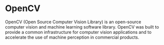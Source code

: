 # OpenCV
 OpenCV (Open Source Computer Vision Library) is an open-source computer vision and machine learning software library. OpenCV was built to provide a common infrastructure for computer vision applications and to accelerate the use of machine perception in commercial products. 
